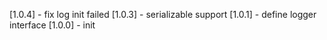 [1.0.4] - fix log init failed
[1.0.3] - serializable support
[1.0.1] - define logger interface
[1.0.0] - init
